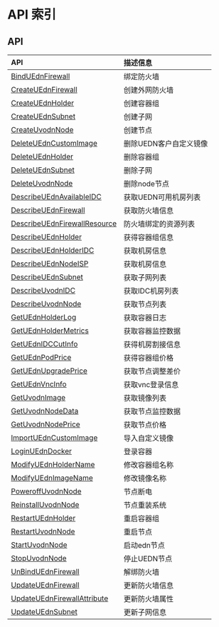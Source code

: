 # API 索引

## API

| API | 描述信息 |
|:---|:---|
|[BindUEdnFirewall](api/uedn-api/bind_uedn_firewall)|绑定防火墙|
|[CreateUEdnFirewall](api/uedn-api/create_uedn_firewall)|创建外网防火墙|
|[CreateUEdnHolder](api/uedn-api/create_uedn_holder)|创建容器组|
|[CreateUEdnSubnet](api/uedn-api/create_uedn_subnet)|创建子网|
|[CreateUvodnNode](api/uedn-api/create_uvodn_node)|创建节点|
|[DeleteUEdnCustomImage](api/uedn-api/delete_uedn_custom_image)|删除UEDN客户自定义镜像|
|[DeleteUEdnHolder](api/uedn-api/delete_uedn_holder)|删除容器组|
|[DeleteUEdnSubnet](api/uedn-api/delete_uedn_subnet)|删除子网|
|[DeleteUvodnNode](api/uedn-api/delete_uvodn_node)|删除node节点|
|[DescribeUEdnAvailableIDC](api/uedn-api/describe_uedn_available_idc)|获取UEDN可用机房列表|
|[DescribeUEdnFirewall](api/uedn-api/describe_uedn_firewall)|获取防火墙信息|
|[DescribeUEdnFirewallResource](api/uedn-api/describe_uedn_firewall_resource)|防火墙绑定的资源列表|
|[DescribeUEdnHolder](api/uedn-api/describe_uedn_holder)|获得容器组信息|
|[DescribeUEdnHolderIDC](api/uedn-api/describe_uedn_holder_idc)|获取机房信息|
|[DescribeUEdnNodeISP](api/uedn-api/describe_uedn_node_isp)|获取机房信息|
|[DescribeUEdnSubnet](api/uedn-api/describe_uedn_subnet)|获取子网列表|
|[DescribeUvodnIDC](api/uedn-api/describe_uvodn_idc)|获取IDC机房列表|
|[DescribeUvodnNode](api/uedn-api/describe_uvodn_node)|获取节点列表|
|[GetUEdnHolderLog](api/uedn-api/get_uedn_holder_log)|获取容器日志|
|[GetUEdnHolderMetrics](api/uedn-api/get_uedn_holder_metrics)|获取容器监控数据|
|[GetUEdnIDCCutInfo](api/uedn-api/get_uedn_idc_cut_info)|获得机房割接信息|
|[GetUEdnPodPrice](api/uedn-api/get_uedn_pod_price)|获得容器组价格|
|[GetUEdnUpgradePrice](api/uedn-api/get_uedn_upgrade_price)|获取节点调整差价|
|[GetUEdnVncInfo](api/uedn-api/get_uedn_vnc_info)|获取vnc登录信息|
|[GetUvodnImage](api/uedn-api/get_uvodn_image)|获取镜像列表|
|[GetUvodnNodeData](api/uedn-api/get_uvodn_node_data)|获取节点监控数据|
|[GetUvodnNodePrice](api/uedn-api/get_uvodn_node_price)|获取节点价格|
|[ImportUEdnCustomImage](api/uedn-api/import_uedn_custom_image)|导入自定义镜像|
|[LoginUEdnDocker](api/uedn-api/login_uedn_docker)|登录容器|
|[ModifyUEdnHolderName](api/uedn-api/modify_uedn_holder_name)|修改容器组名称|
|[ModifyUEdnImageName](api/uedn-api/modify_uedn_image_name)|修改镜像名称|
|[PoweroffUvodnNode](api/uedn-api/poweroff_uvodn_node)|节点断电|
|[ReinstallUvodnNode](api/uedn-api/reinstall_uvodn_node)|节点重装系统|
|[RestartUEdnHolder](api/uedn-api/restart_uedn_holder)|重启容器组|
|[RestartUvodnNode](api/uedn-api/restart_uvodn_node)|重启节点|
|[StartUvodnNode](api/uedn-api/start_uvodn_node)|启动edn节点|
|[StopUvodnNode](api/uedn-api/stop_uvodn_node)|停止UEDN节点|
|[UnBindUEdnFirewall](api/uedn-api/un_bind_uedn_firewall)|解绑防火墙|
|[UpdateUEdnFirewall](api/uedn-api/update_uedn_firewall)|更新防火墙信息|
|[UpdateUEdnFirewallAttribute](api/uedn-api/update_uedn_firewall_attribute)|更新防火墙属性|
|[UpdateUEdnSubnet](api/uedn-api/update_uedn_subnet)|更新子网信息|

